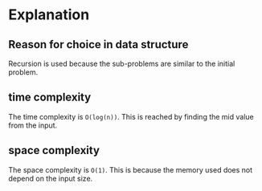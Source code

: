 # Explanation

## Reason for choice in data structure

Recursion is used because the sub-problems are similar to the initial problem.

## time complexity

The time complexity is `O(log(n))`. This is reached by finding
the mid value from the input.

## space complexity

The space complexity is `O(1)`. This is because the memory used does not depend on the input size.